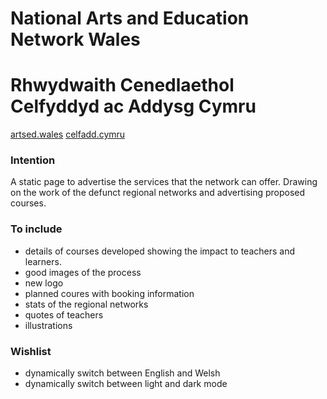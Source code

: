 # National Arts and Education Network Wales
# Rhwydwaith Cenedlaethol Celfyddyd ac Addysg Cymru

[artsed.wales](https://artsed.wales/)
[celfadd.cymru](https://celfadd.cymru/)

### Intention

A static page to advertise the services that the network can offer. Drawing on the work of the defunct regional networks and advertising proposed courses.

### To include

- details of courses developed showing the impact to teachers and learners.
- good images of the process
- new logo
- planned coures with booking information
- stats of the regional networks
- quotes of teachers
- illustrations

### Wishlist

- dynamically switch between English and Welsh
- dynamically switch between light and dark mode
